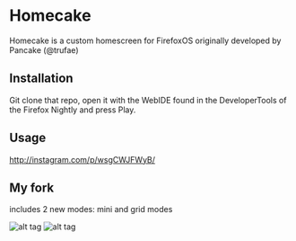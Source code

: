 # Homecake

Homecake is a custom homescreen for FirefoxOS originally developed by Pancake (@trufae)

## Installation

Git clone that repo, open it with the WebIDE found in the DeveloperTools of the Firefox Nightly and press Play.

## Usage

http://instagram.com/p/wsgCWJFWyB/


## My fork

includes 2 new modes: mini and grid modes

![alt tag](http://nsae02.casimages.net/img/2014/12/25/141225061738678910.png)
![alt tag](http://nsae02.casimages.net/img/2014/12/25/141225061631161745.png)
